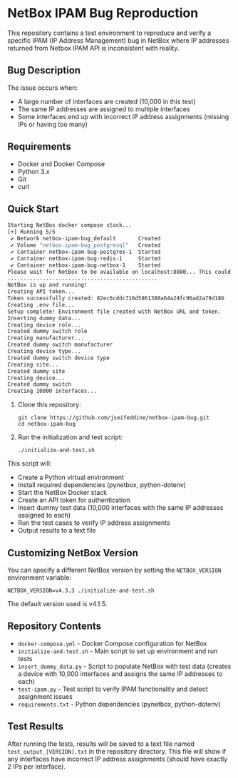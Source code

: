# NetBox IPAM Bug Reproduction

This repository contains a test environment to reproduce and verify a specific IPAM (IP Address Management) bug in NetBox where IP addresses returned from Netbox IPAM API is inconsistent with reality.

## Bug Description

The issue occurs when:
- A large number of interfaces are created (10,000 in this test)
- The same IP addresses are assigned to multiple interfaces
- Some interfaces end up with incorrect IP address assignments (missing IPs or having too many)

## Requirements

- Docker and Docker Compose
- Python 3.x
- Git
- curl

## Quick Start

```bash
Starting NetBox docker compose stack...
[+] Running 5/5
 ✔ Network netbox-ipam-bug_default       Created                                                                                                                                                                                                                  0.1s 
 ✔ Volume "netbox-ipam-bug_postgresql"   Created                                                                                                                                                                                                                  0.0s 
 ✔ Container netbox-ipam-bug-postgres-1  Started                                                                                                                                                                                                                  0.5s 
 ✔ Container netbox-ipam-bug-redis-1     Started                                                                                                                                                                                                                  0.5s 
 ✔ Container netbox-ipam-bug-netbox-1    Started                                                                                                                                                                                                                  0.8s 
Please wait for NetBox to be available on localhost:8080... This could take a minute.
...............................................
NetBox is up and running!
Creating API token...
Token successfully created: 82ec6cddc716d5861388a64a24fc96ad2a79d186
Creating .env file...
Setup complete! Environment file created with NetBox URL and token.
Inserting dummy data...
Creating device role...
Created dummy switch role
Creating manufacturer...
Created dummy switch manufacturer
Creating device type...
Created dummy switch device type
Creating site...
Created dummy site
Creating device...
Created dummy switch
Creating 10000 interfaces...
```

1. Clone this repository:
   ```
   git clone https://github.com/jseifeddine/netbox-ipam-bug.git
   cd netbox-ipam-bug
   ```

2. Run the initialization and test script:
   ```
   ./initialize-and-test.sh
   ```

This script will:
- Create a Python virtual environment
- Install required dependencies (pynetbox, python-dotenv)
- Start the NetBox Docker stack
- Create an API token for authentication
- Insert dummy test data (10,000 interfaces with the same IP addresses assigned to each)
- Run the test cases to verify IP address assignments
- Output results to a text file

## Customizing NetBox Version

You can specify a different NetBox version by setting the `NETBOX_VERSION` environment variable:

```
NETBOX_VERSION=v4.3.3 ./initialize-and-test.sh
```

The default version used is v4.1.5.

## Repository Contents

- `docker-compose.yml` - Docker Compose configuration for NetBox
- `initialize-and-test.sh` - Main script to set up environment and run tests
- `insert_dummy_data.py` - Script to populate NetBox with test data (creates a device with 10,000 interfaces and assigns the same IP addresses to each)
- `test-ipam.py` - Test script to verify IPAM functionality and detect assignment issues
- `requirements.txt` - Python dependencies (pynetbox, python-dotenv)

## Test Results

After running the tests, results will be saved to a text file named `test_output_[VERSION].txt` in the repository directory. This file will show if any interfaces have incorrect IP address assignments (should have exactly 2 IPs per interface).
